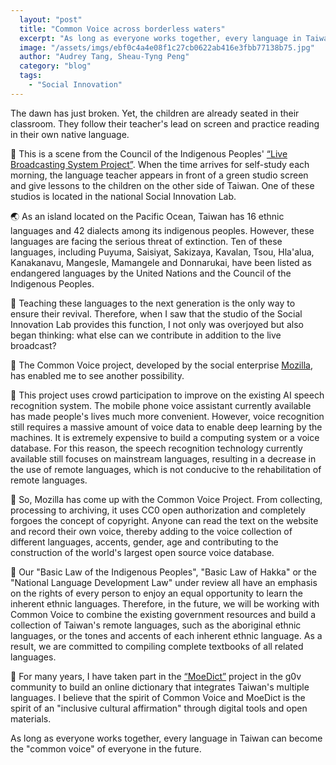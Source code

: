 ```yaml
---
  layout: "post"
  title: "Common Voice across borderless waters"
  excerpt: "As long as everyone works together, every language in Taiwan can become the \"common voice\" of everyone in the future."
  image: "/assets/imgs/ebf0c4a4e08f1c27cb0622ab416e3fbb77138b75.jpg"
  author: "Audrey Tang, Sheau-Tyng Peng"
  category: "blog"
  tags: 
    - "Social Innovation"
---
```



The dawn has just broken. Yet, the children are already seated in their classroom. They follow their teacher's lead on screen and practice reading in their own native language.

🎪 This is a scene from the Council of the Indigenous Peoples' [“Live Broadcasting System Project”](https://www.facebook.com/mismarteducation/). When the time arrives for self-study each morning, the language teacher appears in front of a green studio screen and give lessons to the children on the other side of Taiwan. One of these studios is located in the national Social Innovation Lab.

🌏 As an island located on the Pacific Ocean, Taiwan has 16 ethnic languages and 42 dialects among its indigenous peoples. However, these languages are facing the serious threat of extinction. Ten of these languages, including Puyuma, Saisiyat, Sakizaya, Kavalan, Tsou, Hla'alua, Kanakanavu, Mangesle, Mamangele and Donnarukai, have been listed as endangered languages by the United Nations and the Council of the Indigenous Peoples.

🏡 Teaching these languages to the next generation is the only way to ensure their revival. Therefore, when I saw that the studio of the Social Innovation Lab provides this function, I not only was overjoyed but also began thinking: what else can we contribute in addition to the live broadcast?

💬 The Common Voice project, developed by the social enterprise [Mozilla](https://www.mozilla.org/foundation/), has enabled me to see another possibility.

📲 This project uses crowd participation to improve on the existing AI speech recognition system. The mobile phone voice assistant currently available has made people's lives much more convenient. However, voice recognition still requires a massive amount of voice data to enable deep learning by the machines. It is extremely expensive to build a computing system or a voice database. For this reason, the speech recognition technology currently available still focuses on mainstream languages, resulting in a decrease in the use of remote languages, which is not conducive to the rehabilitation of remote languages.

📖 So, Mozilla has come up with the Common Voice Project. From collecting, processing to archiving, it uses CC0 open authorization and completely forgoes the concept of copyright. Anyone can read the text on the website and record their own voice, thereby adding to the voice collection of different languages, accents, gender, age and contributing to the construction of the world's largest open source voice database.

🏫 Our "Basic Law of the Indigenous Peoples", "Basic Law of Hakka" or the "National Language Development Law" under review all have an emphasis on the rights of every person to enjoy an equal opportunity to learn the inherent ethnic languages. Therefore, in the future, we will be working with Common Voice to combine the existing government resources and build a collection of Taiwan's remote languages, such as the aboriginal ethnic languages, or the tones and accents of each inherent ethnic language. As a result, we are committed to compiling complete textbooks of all related languages.

🎨 For many years, I have taken part in the [“MoeDict”](https://moedict.tw) project in the g0v community to build an online dictionary that integrates Taiwan's multiple languages. I believe that the spirit of Common Voice and MoeDict is the spirit of an "inclusive cultural affirmation" through digital tools and open materials.

As long as everyone works together, every language in Taiwan can become the "common voice" of everyone in the future.
